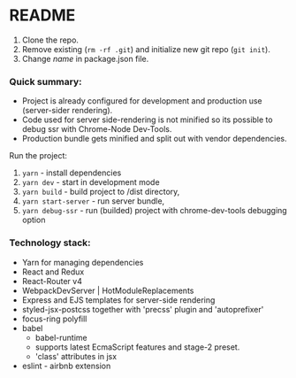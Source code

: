 # README #

1. Clone the repo.
2. Remove existing (`rm -rf .git`) and initialize new git repo (`git init`).
3. Change *name* in package.json file.

### Quick summary: ###

* Project is already configured for development and production use (server-sider rendering).
* Code used for server side-rendering is not minified so its possible to debug ssr with Chrome-Node Dev-Tools.
* Production bundle gets minified and split out with vendor dependencies.

Run the project:
1. `yarn` - install dependencies
2. `yarn dev` - start in development mode
3. `yarn build` - build project to /dist directory,
5. `yarn start-server` - run server bundle,
4. `yarn debug-ssr` - run (builded) project with chrome-dev-tools debugging option

### Technology stack: ###
* Yarn for managing dependencies
* React and Redux
* React-Router v4
* WebpackDevServer | HotModuleReplacements
* Express and EJS templates for server-side rendering 
* styled-jsx-postcss together with 'precss' plugin and 'autoprefixer'
* focus-ring polyfill
* babel
    * babel-runtime
    * supports latest EcmaScript features and stage-2 preset.
    * 'class' attributes in jsx
* eslint - airbnb extension